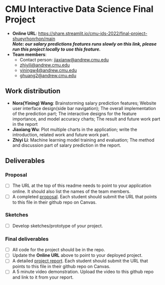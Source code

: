 # CMU Interactive Data Science Final Project

* **Online URL**: https://share.streamlit.io/cmu-ids-2022/final-project-shueyrhonrhon/main <br>
***Note: our salary predictions features runs slowly on this link, please run this project locally to use this feature.***
* **Team members**:
  * Contact person: jiaxianw@andrew.cmu.edu
  * zhiyili@andrew.cmu.edu
  * yiningw4@andrew.cmu.edu
  * ghuang2@andrew.cmu.edu

## Work distribution

* **Nora(Yining) Wang**: Brainstorming salary prediction features; Website user interface design(side bar navigation); The overall implementation of the prediction part; The interactive designs for the feature importance, and model accuracy charts; The result and future work part in the report
* **Jiaxiang Wu**: Plot multiple charts in the application; write the introduction, related work and future work part.
* **Zhiyi Li**: Machine learning model training and evaluation; The method and discussion part of salary prediction in the report.

## Deliverables

### Proposal

- [ ] The URL at the top of this readme needs to point to your application online. It should also list the names of the team members.
- [ ] A completed [proposal](Proposal.md). Each student should submit the URL that points to this file in their github repo on Canvas.

### Sketches

- [ ] Develop sketches/prototype of your project.

### Final deliverables

- [ ] All code for the project should be in the repo.
- [ ] Update the **Online URL** above to point to your deployed project.
- [ ] A detailed [project report](Report.md).  Each student should submit the URL that points to this file in their github repo on Canvas.
- [ ] A 5 minute video demonstration.  Upload the video to this github repo and link to it from your report.
